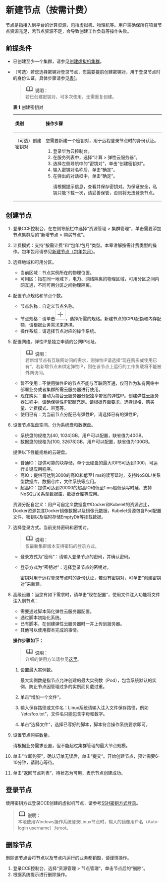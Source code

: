 # 新建节点（按需计费）<a name="cce_01_0033"></a>

节点是指接入到平台的计算资源，包括虚拟机、物理机等。用户需确保所在项目节点资源充足，若节点资源不足，会导致创建工作负载等操作失败。

## 前提条件<a name="section103205496263"></a>

-   已创建至少一个集群，请参见[创建虚拟机集群](创建虚拟机集群.md)。
-   （可选）若您选择密钥对登录节点，您需要提前创建密钥对，用于登录节点时的身份认证，具体步骤请参见[表1](#table564255103810)。

    >![](public_sys-resources/icon-note.gif) **说明：**   
    >若已创建密钥对，可多次使用，无需重复创建。  

    **表 1**  创建密钥对

    <a name="table564255103810"></a>
    <table><thead align="left"><tr id="row1364210523814"><th class="cellrowborder" valign="top" width="20.43%" id="mcps1.2.3.1.1"><p id="p10642157388"><a name="p10642157388"></a><a name="p10642157388"></a>类别</p>
    </th>
    <th class="cellrowborder" valign="top" width="79.57%" id="mcps1.2.3.1.2"><p id="p0642195163816"><a name="p0642195163816"></a><a name="p0642195163816"></a>操作步骤</p>
    </th>
    </tr>
    </thead>
    <tbody><tr id="row16421953380"><td class="cellrowborder" valign="top" width="20.43%" headers="mcps1.2.3.1.1 "><p id="p864275103813"><a name="p864275103813"></a><a name="p864275103813"></a>（可选）创建密钥对</p>
    </td>
    <td class="cellrowborder" valign="top" width="79.57%" headers="mcps1.2.3.1.2 "><p id="p156423514389"><a name="p156423514389"></a><a name="p156423514389"></a>您需要新建一个密钥对，用于远程登录节点时的身份认证。</p>
    <a name="ol1064212563819"></a><a name="ol1064212563819"></a><ol id="ol1064212563819"><li>登录华为云控制台。</li><li>在服务列表中，选择“计算 &gt; 弹性云服务器”。</li><li>选择左侧导航中的“密钥对”，单击“创建密钥对”。</li><li>输入密钥对名称后，单击“确定”。</li><li>在弹出的对话框中，单击“确定”。<p id="p10642185143813"><a name="p10642185143813"></a><a name="p10642185143813"></a>请根据提示信息，查看并保存密钥对。为保证安全，私钥只能下载一次，请妥善保管，否则将无法登录节点。</p>
    </li></ol>
    </td>
    </tr>
    </tbody>
    </table>


## 创建节点<a name="section19320144922620"></a>

1.  登录CCE控制台，在左侧导航栏中选择“资源管理 \> 集群管理”，单击需要添加节点集群后的“新增节点  \>  购买节点”。
2.  计费模式：支持“按需计费“和“包年/包月“类型。本章讲解按需计费类型的操作。包年包月请参见[新建节点（包年包月）](新建节点（包年包月）.md)。
3.  选择地域和可用分区。
    -   当前区域：节点实例所在的物理位置。
    -   可用区：指在同一地域下，电力、网络隔离的物理区域，可用分区之间内网互通，不同可用分区之间物理隔离。

4.  配置节点规格和节点个数。
    -   节点名称：自定义节点名称。
    -   节点规格：请单击![](figures/icon-add.png)，选择所需的规格。新建节点的CPU配额和内存配额，请根据业务需求来选择。
    -   操作系统：请选择节点对应的操作系统。

5.  配置网络。弹性IP是独立申请的公网IP地址。

    >![](public_sys-resources/icon-note.gif) **说明：**   
    >若新增节点有互联网访问的需求，则弹性IP请选择“现在购买或使用已有“。若新增节点未绑定弹性IP，则在该节点上运行的工作负载将不能被外网访问。  

    -   暂不使用：不使用弹性IP的节点不能与互联网互通，仅可作为私有网络中部署业务或者集群所需云服务器进行使用。
    -   现在购买：自动为每台云服务器分配独享带宽的弹性IP。创建弹性云服务器过程中，请确保弹性IP配额充足。请根据界面要求，选择规格、购买量、计费模式、带宽等。
    -   使用已有：为当前节点分配已有弹性IP，请选择已有的弹性IP。

6.  设置节点磁盘空间。分为系统盘和数据盘。

    -   系统盘的规格为\[40, 1024\]GB，用户可以配置，缺省值为40GB。
    -   数据盘的规格为\[100, 32678\]GB，用户可以配置，缺省值为100GB。

    提供以下性能规格的云硬盘。

    -   普通IO：提供可靠的块存储，单个云硬盘的最大IOPS可达到1000，可运行关键应用程序。
    -   高IO：提供可达到3000的高IO和低至1 ms的读写延时，支持NoSQL/关系型数据库，数据仓库，文件系统等应用。
    -   超高IO：提供可达到20000的超高IO和低至1 ms超低读写时延，支持NoSQL/关系型数据库，数据仓库等应用。

    资源分配自定义：用户可自定义数据盘中Docker和Kubelet的资源占比，Docker资源包含Docker镜像数据以及镜像元数据，Kubelet资源包含Pod配置文件、密钥以及临时存储EmptyDir等挂载数据。

7.  选择登录方式。当前支持密码和密钥对。

    >![](public_sys-resources/icon-note.gif) **说明：**   
    >仅最新集群版本支持密码的登录方式。  

    -   登录方式为“密码“：请输入登录节点的密码，并确认密码。
    -   登录方式为“密钥对“：选择登录节点的密钥对。

        密钥对用于远程登录节点时的身份认证，若没有密钥对，可单击“创建密钥对”来新建。


8.  高级设置：当您有如下需求时，请单击“现在配置“，使用文件注入功能将文件注入到节点：

    -   需要通过脚本简化弹性云服务器配置。
    -   通过脚本初始化系统。
    -   已有脚本，在创建弹性云服务器时一并上传到服务器。
    -   其他可以使用脚本完成的事情。

    **操作步骤如下：**

    >![](public_sys-resources/icon-note.gif) **说明：**   
    >详细的使用方法请参见[这里](https://support.huaweicloud.com/usermanual-ecs/zh-cn_topic_0013898301.html)。  

    1.  设置最大实例数。

        最大实例数是指节点允许创建的最大实例数（Pod），包含系统默认的实例，防止节点因管理过多的实例而负载过重。

    2.  单击“增加一个文件“。
    3.  输入保存路径或文件名：Linux系统请输入注入文件保存路径，例如 “/etc/foo.txt”，文件名只能包含字母和数字。
    4.  单击“选择文件“，选择已写好的脚本，脚本符合操作系统要求即可。

9.  设置节点购买数量。

    请根据业务需求设置，但不能超过集群管理的最大节点规模。

10. 单击“立即购买”，确认订单无误后，单击“提交“。开始创建节点，预计需要6-10分钟，请耐心等待。
11. 单击“返回节点列表“，待状态为可用，表示节点创建成功。

## 登录节点<a name="section16476192312530"></a>

使用密钥方式登录CCE创建的虚拟机节点，请参考[SSH密钥方式登录](http://support.huaweicloud.com/usermanual-ecs/zh-cn_topic_0017955380.html)。

>![](public_sys-resources/icon-note.gif) **说明：**   
>本地使用Windows操作系统登录Linux节点时，输入的镜像用户名（Auto-login username）为root。  

## 删除节点<a name="section174111557907"></a>

删除该节点会将节点以及节点内运行的业务都销毁，请谨慎操作。

1.  登录CCE控制台，选择“资源管理 \> 节点管理“，单击节点后的“删除“。
2.  根据系统提示进行删除操作。

